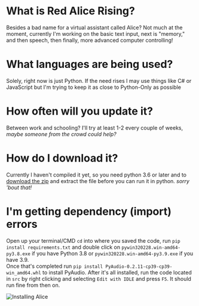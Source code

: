 # What is Red Alice Rising?
Besides a bad name for a virtual assistant called Alice? Not much at the moment, currently I'm working on the basic text input, next is "memory," and then speech, then finally, more advanced computer controlling!

# What languages are being used?
Solely, right now is just Python. If the need rises I may use things like C# or JavaScript but I'm trying to keep it as close to Python-Only as possible

# How often will you update it?
Between work and schooling? I'll try at least 1-2 every couple of weeks, *maybe someone from the crowd could help?*

# How do I download it?
Currently I haven't compiled it yet, so you need python 3.6 or later and to [download the zip](https://github.com/KazutoKashima/Project-Red-Alice-Rising/archive/master.zip) and extract the file before you can run it in python. *sorry 'bout that!*

# I'm getting dependency (import) errors
Open up your terminal/CMD `cd` into where you saved the code, run `pip install requirements.txt` and  double click on `pywin320228.win-amd64-py3.8.exe` if you have Python 3.8 or `pywin320228.win-amd64-py3.9.exe` if you have 3.9.  
Once that's completed run `pip install PyAudio-0.2.11-cp39-cp39-win_amd64.whl` to install PyAudio. After it's all installed, run the code located in `src` by right clicking and selecting `Edit with IDLE` and press `F5`. It should run fine from then on.  
  
![](https://github.com/KazutoKashima/Project-Red-Alice-Rising/Installing_Alice.gif "Installing Alice")
